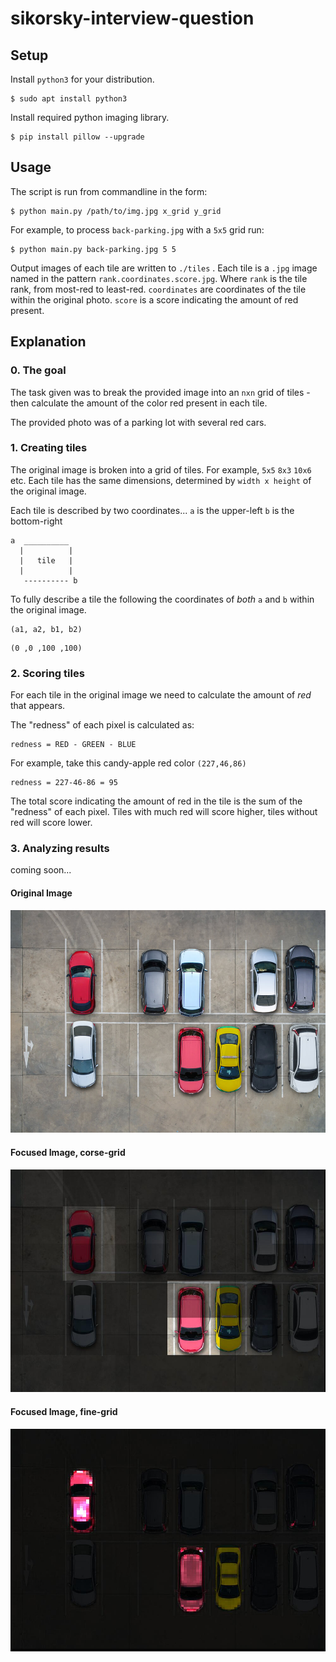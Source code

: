 # sikorsky-interview-question



## Setup
Install `python3` for your distribution.
```
$ sudo apt install python3
```
Install required python imaging library.
```
$ pip install pillow --upgrade
```

## Usage

The script is run from commandline in the form:

```
$ python main.py /path/to/img.jpg x_grid y_grid
```

For example, to process `back-parking.jpg` with a  `5x5` grid run:

```
$ python main.py back-parking.jpg 5 5
```

Output images of each tile are written to `./tiles` . Each tile is a `.jpg` image named in the pattern `rank.coordinates.score.jpg`. Where `rank` is the tile rank, from most-red to least-red. `coordinates` are coordinates  of the tile within the original photo. `score` is a score indicating the amount of red present.

## Explanation

### 0. The goal
The task given was to break the provided image into an `nxn` grid of tiles - then calculate the amount of the color red present in each tile. 

The provided photo was of a parking lot with several red cars.

### 1. Creating tiles
The original image is broken into a grid of tiles. For example, `5x5` `8x3` `10x6` etc. Each tile has the same dimensions,  determined by `width x height` of the original image.

Each tile is described by two coordinates...
`a` is the upper-left
`b` is the bottom-right
```
a  __________
  |          |
  |   tile   |
  |          |
   ---------- b
```
To fully describe a tile the following the coordinates of *both* `a` and `b` within the original image.
```
(a1, a2, b1, b2)
```
```
(0 ,0 ,100 ,100)
```
### 2. Scoring tiles
For each tile in the original image we need to calculate the amount of *red* that appears. 

The "redness" of each pixel is calculated as:
```
redness = RED - GREEN - BLUE
```
For example, take this candy-apple red color `(227,46,86)`
```
redness = 227-46-86 = 95
```
The total score indicating the amount of red in the tile is the sum of the "redness" of each pixel. Tiles with much red will score higher, tiles without red will score lower.

### 3. Analyzing results

coming soon...

#### Original Image
![original](./back-parking.jpg)

#### Focused Image, corse-grid
![original](./back-parking-focused-corse.jpg)

#### Focused Image, fine-grid
![focused](./back-parking-focused-fine.jpg)
